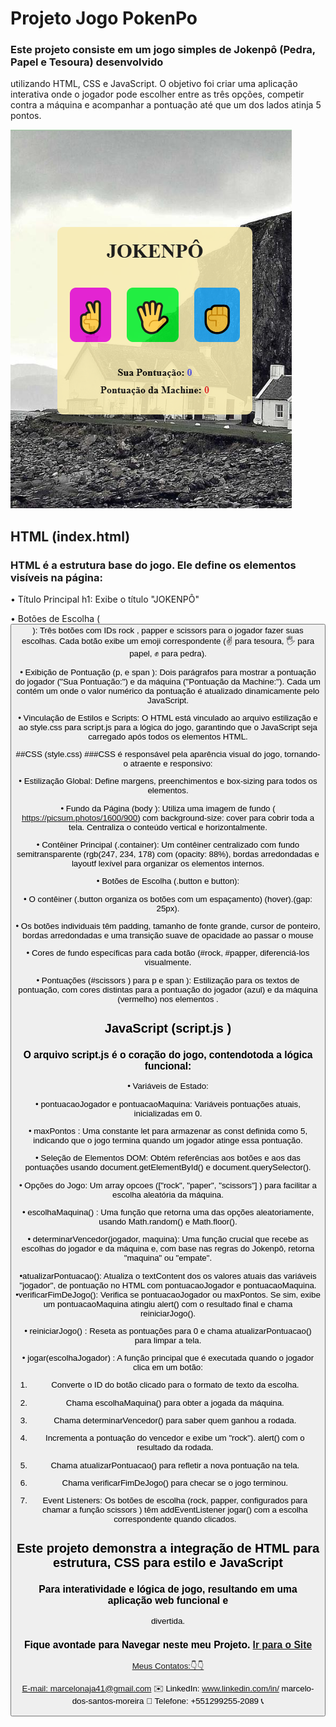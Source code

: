 # Projeto Jogo PokenPo

###  Este projeto consiste em um jogo simples de Jokenpô (Pedra, Papel e Tesoura) desenvolvido
 utilizando HTML, CSS e JavaScript. O objetivo foi criar uma aplicação interativa onde o 
jogador pode escolher entre as três opções, competir contra a máquina e acompanhar a 
pontuação até que um dos lados atinja 5 pontos.

<figuri>
<img src=https://github.com/MarceloNaja79/Projeto-Jogo-JokenPo/blob/903f8c6c574344f27264de67d34a9c54098c7ca6/Img%20projeto%20JOKENPo.PNG/> 
<figuri/>

##  HTML (index.html)
 ### HTML é a estrutura base do jogo. Ele define os elementos visíveis na página:
 • Título Principal h1: Exibe o título "JOKENPÔ"
  
 • Botões de Escolha (<button>): Três botões com IDs rock , papper e scissors para o 
jogador fazer suas escolhas. Cada botão exibe um emoji correspondente (✌ para tesoura, 🖐 para papel, ✊ para pedra).

 • Exibição de Pontuação (p, e span ): Dois parágrafos para mostrar a pontuação 
do jogador ("Sua Pontuação:") e da máquina ("Pontuação da Machine:"). Cada um 
contém um 
<span> onde o valor numérico da pontuação é atualizado dinamicamente 
pelo JavaScript.

 • Vinculação de Estilos e Scripts: O HTML está vinculado ao arquivo 
estilização e ao 
style.css para 
script.js para a lógica do jogo, garantindo que o JavaScript seja 
carregado após todos os elementos HTML.</p>

 ##CSS (style.css)
###CSS é responsável pela aparência visual do jogo, tornando-o atraente e 
responsivo:

  • Estilização Global: Define margens, preenchimentos e 
box-sizing para todos os elementos.

• Fundo da Página (body ): Utiliza uma imagem de fundo 
( https://picsum.photos/1600/900) com 
background-size: cover para cobrir toda a tela.
Centraliza o conteúdo vertical e horizontalmente.

 • Contêiner Principal (.container): Um contêiner centralizado com fundo semitransparente
 (rgb(247, 234, 178) com (opacity: 88%), bordas arredondadas e layoutf
 lexível para organizar os elementos internos.
 
 • Botões de Escolha (.button e button):
 
 • O contêiner (.button organiza os botões com um espaçamento) (hover).(gap: 25px).
 
 • Os botões individuais têm padding, tamanho de fonte grande, cursor de ponteiro, 
bordas arredondadas e uma transição suave de opacidade ao passar o mouse

 • Cores de fundo específicas para cada botão (#rock, #papper, diferenciá-los visualmente.
 
 • Pontuações (#scissors ) para p e span ): Estilização para os textos de pontuação, com cores distintas 
para a pontuação do jogador (azul) e da máquina (vermelho) nos elementos <span>.</span> 

## JavaScript (script.js )

### O arquivo script.js é o coração do jogo, contendotoda a lógica funcional:

 • Variáveis de Estado:
 
 • pontuacaoJogador e pontuacaoMaquina: Variáveis pontuações atuais, inicializadas em 0.
 
 • maxPontos : Uma constante let para armazenar as const definida como 5, indicando que o jogo termina 
quando um jogador atinge essa pontuação.

 • Seleção de Elementos DOM: Obtém referências aos botões e aos <span> das pontuações usando 
document.getElementById() e document.querySelector().

• Opções do Jogo: Um array opcoes (["rock", "paper", "scissors"] ) para facilitar a escolha 
aleatória da máquina.

 • escolhaMaquina() : Uma função que retorna uma das opções aleatoriamente, usando Math.random() e Math.floor().
 
 • determinarVencedor(jogador, maquina): Uma função crucial que recebe as escolhas do 
jogador e da máquina e, com base nas regras do Jokenpô, retorna "maquina" ou "empate".

 •atualizarPontuacao(): Atualiza o textContent dos os valores atuais das variáveis "jogador", 
 <span> de pontuação no HTML com pontuacaoJogador e pontuacaoMaquina.
 •verificarFimDeJogo(): Verifica se pontuacaoJogador ou maxPontos. Se sim, exibe um 
pontuacaoMaquina atingiu alert() com o resultado final e chama reiniciarJogo().

 • reiniciarJogo() : Reseta as pontuações para 0 e chama atualizarPontuacao() para limpar a tela.
 
 • jogar(escolhaJogador) : A função principal que é executada quando o jogador clica em um botão:

 1. Converte o ID do botão clicado para o formato de texto da escolha.

2. Chama escolhaMaquina() para obter a jogada da máquina.

 3. Chama determinarVencedor() para saber quem ganhou a rodada.

 4. Incrementa a pontuação do vencedor e exibe um "rock").
 alert() com o resultado da rodada.

 5. Chama atualizarPontuacao() para refletir a nova pontuação na tela.

 6. Chama verificarFimDeJogo() para checar se o jogo terminou.

 7. Event Listeners: Os botões de escolha (rock, papper, configurados para chamar a função scissors )
têm addEventListener jogar() com a escolha correspondente quando clicados.

 ## Este projeto demonstra a integração de HTML para estrutura, CSS para estilo e JavaScript
 
### Para interatividade e lógica de jogo, resultando em uma aplicação web funcional e 
divertida. <h3>Fique avontade para Navegar neste meu Projeto. <a href="https://marcelonaja79.github.io/Projeto-Jogo-JokenPo/" target="_blank"/>Ir para o Site</h3>


Meus Contatos:👇👇

E-mail: marcelonaja41@gmail.com ✉️ LinkedIn: www.linkedin.com/in/ marcelo-dos-santos-moreira 🔗 Telefone: +551299255-2089 📞
